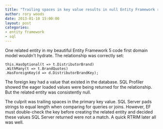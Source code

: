 ```yaml
---
title: "Trailing spaces in key value results in null Entity Framework relationship"
author: rory woods
date: 2013-01-10 15:00:00
layout: post
categories: 
- entity framework
- sql
---
```


One related entity in my beautiful Entity Framework 5 code first domain model wouldn't hydrate. The relationship was correctly set:

    this.HasOptional(t => t.DistributorBrand)
    .WithMany(t => t.BrandQuotes)
    .HasForeignKey(d => d.DistributorBrandKey);

The foreign key had a value that existed in the database. SQL Profiler showed the eager loaded values were being returned for the relationship. But the related entity was consistently null. 

The culprit was trailing spaces in the primary key value. SQL Server pads strings to equal length when comparing for queries or joins. However, EF must double-check the key before creating the related entity and decided these values SQL Server returned were not a match. A quick RTRIM later all was well.
